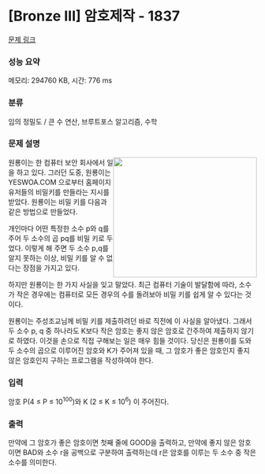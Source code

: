 # [Bronze III] 암호제작 - 1837 

[문제 링크](https://www.acmicpc.net/problem/1837) 

### 성능 요약

메모리: 294760 KB, 시간: 776 ms

### 분류

임의 정밀도 / 큰 수 연산, 브루트포스 알고리즘, 수학

### 문제 설명

<p><img alt="" src="https://www.acmicpc.net/JudgeOnline/upload/201006/Screen%20shot%202010-06-11%20at%204_48_42%20PM.png" style="float:right; height:244px; width:291px">원룡이는 한 컴퓨터 보안 회사에서 일을 하고 있다. 그러던 도중, 원룡이는 YESWOA.COM 으로부터 홈페이지 유저들의 비밀키를 만들라는 지시를 받았다. 원룡이는 비밀 키를 다음과 같은 방법으로 만들었다.</p>

<p>개인마다 어떤 특정한 소수 p와 q를 주어 두 소수의 곱 pq를 비밀 키로 두었다. 이렇게 해 주면 두 소수 p,q를 알지 못하는 이상, 비밀 키를 알 수 없다는 장점을 가지고 있다.</p>

<p>하지만 원룡이는 한 가지 사실을 잊고 말았다. 최근 컴퓨터 기술이 발달함에 따라, 소수가 작은 경우에는 컴퓨터로 모든 경우의 수를 돌려보아 비밀 키를 쉽게 알 수 있다는 것이다.</p>

<p>원룡이는 주성조교님께 비밀 키를 제출하려던 바로 직전에 이 사실을 알아냈다. 그래서 두 소수 p, q 중 하나라도 K보다 작은 암호는 좋지 않은 암호로 간주하여 제출하지 않기로 하였다. 이것을 손으로 직접 구해보는 일은 매우 힘들 것이다. 당신은 원룡이를 도와 두 소수의 곱으로 이루어진 암호와 K가 주어져 있을 때, 그 암호가 좋은 암호인지 좋지 않은 암호인지 구하는 프로그램을 작성하여야 한다.</p>

### 입력 

 <p>암호 P(4 ≤ P ≤ 10<sup>100</sup>)와 K (2 ≤ K ≤ 10<sup>6</sup>) 이 주어진다.</p>

### 출력 

 <p>만약에 그 암호가 좋은 암호이면 첫째 줄에 GOOD을 출력하고, 만약에 좋지 않은 암호이면 BAD와 소수 r을 공백으로 구분하여 출력하는데 r은 암호를 이루는 두 소수 중 작은 소수를 의미한다.</p>

